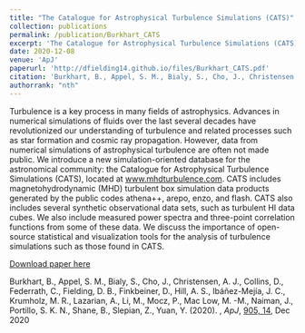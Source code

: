 ```yaml
---
title: "The Catalogue for Astrophysical Turbulence Simulations (CATS)"
collection: publications
permalink: /publication/Burkhart_CATS
excerpt: 'The Catalogue for Astrophysical Turbulence Simulations (CATS)'
date: 2020-12-08
venue: 'ApJ'
paperurl: 'http://dfielding14.github.io/files/Burkhart_CATS.pdf'
citation: 'Burkhart, B., Appel, S. M., Bialy, S., Cho, J., Christensen, A. J., Collins, D., Federrath, C., Fielding, D. B., Finkbeiner, D., Hill, A. S., Ibáñez-Mejía, J. C., Krumholz, M. R., Lazarian, A., Li, M., Mocz, P., Mac Low, M. -M., Naiman, J., Portillo, S. K. N., Shane, B., Slepian, Z., Yuan, Y.. &quot;The Catalogue for Astrophysical Turbulence Simulations (CATS) &quot; <i>ApJ</i>  ApJ, 905, 14, Dec 2020'
authorrank: "nth"
---
```

Turbulence is a key process in many fields of astrophysics. Advances in numerical simulations of fluids over the last several decades have revolutionized our understanding of turbulence and related processes such as star formation and cosmic ray propagation. However, data from numerical simulations of astrophysical turbulence are often not made public. We introduce a new simulation-oriented database for the astronomical community: the Catalogue for Astrophysical Turbulence Simulations (CATS), located at www.mhdturbulence.com. CATS includes magnetohydrodynamic (MHD) turbulent box simulation data products generated by the public codes athena++, arepo, enzo, and flash. CATS also includes several synthetic observational data sets, such as turbulent HI data cubes. We also include measured power spectra and three-point correlation functions from some of these data. We discuss the importance of open-source statistical and visualization tools for the analysis of turbulence simulations such as those found in CATS.

[Download paper here](http://dfielding14.github.io/files/Burkhart_CATS.pdf)

Burkhart, B., Appel, S. M., Bialy, S., Cho, J., Christensen, A. J., Collins, D., Federrath, C., Fielding, D. B., Finkbeiner, D., Hill, A. S., Ibáñez-Mejía, J. C., Krumholz, M. R., Lazarian, A., Li, M., Mocz, P., Mac Low, M. -M., Naiman, J., Portillo, S. K. N., Shane, B., Slepian, Z., Yuan, Y. (2020). , <i>ApJ</i>, [905, 14](https://iopscience.iop.org/article/10.3847/1538-4357/abc484), Dec 2020